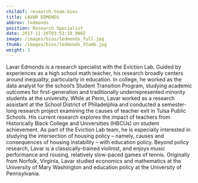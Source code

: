 ```yaml
---
childof: research-team-bios
title: LAVAR EDMONDS
abbrev: ledmonds
position: Research Specialist
date: 2017-11-26T03:53:19.900Z
image: /images/bios/ledmonds_full.jpg
thumb: /images/bios/ledmonds_thumb.jpg
weight: 3
---
```

Lavar Edmonds is a research specialist with the Eviction Lab. Guided by experiences as a high school math teacher, his research broadly centers around inequality, particularly in education. In college, he worked as the data analyst for the school’s Student Transition Program, studying academic outcomes for first-generation and traditionally underrepresented minority students at the university. While at Penn, Lavar worked as a research assistant at the School District of Philadelphia and conducted a semester-long research project examining the causes of teacher exit in Tulsa Public Schools. His current research explores the impact of teachers from Historically Black College and Universities (HBCUs) on student achievement. As part of the Eviction Lab team, he is especially interested in studying the intersection of housing policy – namely, causes and consequences of housing instability – with education policy. Beyond policy research, Lavar is a classically-trained violinist, and enjoys music performance and rousing, relatively slow-paced games of tennis. Originally from Norfolk, Virginia, Lavar studied economics and mathematics at the University of Mary Washington and education policy at the University of Pennsylvania.